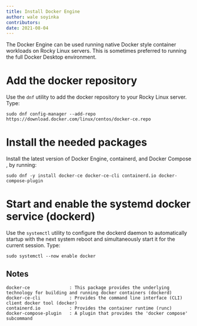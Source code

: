 ```yaml
---
title: Install Docker Engine
author: wale soyinka
contributors:
date: 2021-08-04
---
```



The Docker Engine can be used running native Docker style container workloads on Rocky Linux servers. This is sometimes preferred to running the full Docker Desktop environment.

# Add the docker repository

Use the `dnf` utility to add the docker repository to your Rocky Linux server. Type:

```
sudo dnf config-manager --add-repo https://download.docker.com/linux/centos/docker-ce.repo
```

# Install the needed packages

Install the latest version of Docker Engine, containerd, and Docker Compose , by running:

```
sudo dnf -y install docker-ce docker-ce-cli containerd.io docker-compose-plugin
```

# Start and enable the systemd docker service (dockerd)

Use the `systemctl` utility to configure the dockerd daemon to automatically startup with the next system reboot and simultaneously start it for the current session. Type:

```
sudo systemctl --now enable docker
```


## Notes

```
docker-ce               : This package provides the underlying technology for building and running docker containers (dockerd) 
docker-ce-cli           : Provides the command line interface (CLI) client docker tool (docker)
containerd.io           : Provides the container runtime (runc)
docker-compose-plugin   : A plugin that provides the 'docker compose' subcommand 

```



